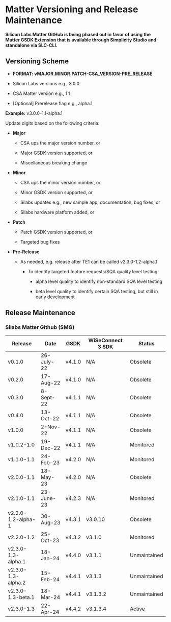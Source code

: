 # Matter Versioning and Release Maintenance

**Silicon Labs Matter GitHub is being phased out in favor of using the Matter GSDK Extension that is available through Simplicity Studio and standalone via SLC-CLI.**

## Versioning Scheme

- **FORMAT: vMAJOR.MINOR.PATCH-CSA\_VERSION-PRE\_RELEASE**

- Silicon Labs versions e.g., 3.0.0

- CSA Matter version e.g., 1.1

- [Optional] Prerelease flag e.g., alpha.1

**Example:** v3.0.0-1.1-alpha.1

Update digits based on the following criteria:

- **Major**

  - CSA ups the major version number, or

  - Major GSDK version supported, or

  - Miscellaneous breaking change

- **Minor**

  - CSA ups the minor version number, or

  - Minor GSDK version supported, or

  - Silabs updates e.g., new sample app, documentation, bug fixes, or

  - Silabs hardware platform added, or

- **Patch**

  - Patch GSDK version supported, or

  - Targeted bug fixes

- **Pre-Release**

  - As needed, e.g. release after TE1 can be called v2.3.0-1.2-alpha.1

    - To identify targeted feature requests/SQA quality level testing

      - alpha level quality to identify non-standard SQA level testing

      - beta level quality to identify certain SQA testing, but still in early development


## Release Maintenance

### Silabs Matter Github (SMG) 

| **Release** | **Date** | **GSDK** | **WiSeConnect 3 SDK** | **Status** |
|-------------|----------|----------|----------|----------|
| v0.1.0	| 26-July-22	| v4.1.0 | N/A | Obsolete |
| v0.2.0	| 17-Aug-22	| v4.1.0	| N/A | Obsolete |
| v0.3.0	| 8-Sept-22	| v4.1.1 | 	N/A | Obsolete |
| v0.4.0	| 13-Oct-22	| v4.1.1	| N/A | Obsolete |
| v1.0.0	| 2-Nov-22	| v4.1.1	| N/A | Obsolete |
| v1.0.2-1.0	| 19-Dec-22	| v4.1.1	| N/A | Monitored |
| v1.1.0-1.1	| 24-Feb-23	| v4.2.0	| N/A | Monitored |
| v2.0.0-1.1	| 18-May-23	| v4.2.0	| N/A | Obsolete |
| v2.1.0-1.1	| 23-June-23	| v4.2.3	| N/A | Monitored |
| v2.2.0-1.2-alpha-1	| 30-Aug-23	| v4.3.1	| v3.0.10 | Obsolete |
| v2.2.0-1.2	| 25-Oct-23	| v4.3.2	| v3.1.0 | Monitored |
| v2.3.0-1.3-alpha.1	| 18-Jan-24	| v4.4.0	| v3.1.1 | Unmaintained |
| v2.3.0-1.3-alpha.2	| 15-Feb-24	| v4.4.1	| v3.1.3 | Unmaintained |
| v2.3.0-1.3-beta.1	| 18-Mar-24	| v4.4.1	| v3.1.3.2 | Unmaintained |
| v2.3.0-1.3	| 22-Apr-24	| v4.4.2	| v3.1.3.4 | Active |
